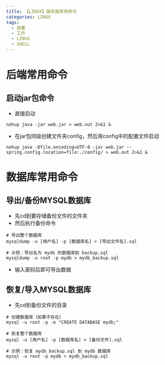 ```yaml
---
title: 【LINUX】服务器常用命令
categories: LINUX
tags:
  - 部署
  - 工作
  - LINUX
  - SHELL
---
```


# 后端常用命令

## 启动jar包命令

- 直接启动

```
nohup java -jar web.jar > web.out 2>&1 &
```

- 在jar包同级创建文件夹config，然后用config中的配置文件启动

```
nohup java -Dfile.encoding=UTF-8 -jar web.jar --spring.config.location=file:./config/ > web.out 2>&1 &
```

# 数据库常用命令

## 导出/备份MYSQL数据库

- 先cd到要存储备份文件的文件夹
- 然后执行备份命令

```
# 导出整个数据库
mysqldump -u [用户名] -p [数据库名] > [导出文件名].sql

# 示例：导出名为 mydb 的数据库到 backup.sql
mysqldump -u root -p mydb > mydb_backup.sql
```

- 输入密码后即可导出数据

## 恢复/导入MYSQL数据库

- 先cd到备份文件的目录

```
# 创建数据库（如果不存在）
mysql -u root -p -e "CREATE DATABASE mydb;"

# 恢复整个数据库
mysql -u [用户名] -p [数据库名] < [备份文件].sql

# 示例：恢复 mydb_backup.sql 到 mydb 数据库
mysql -u root -p mydb < mydb_backup.sql
```